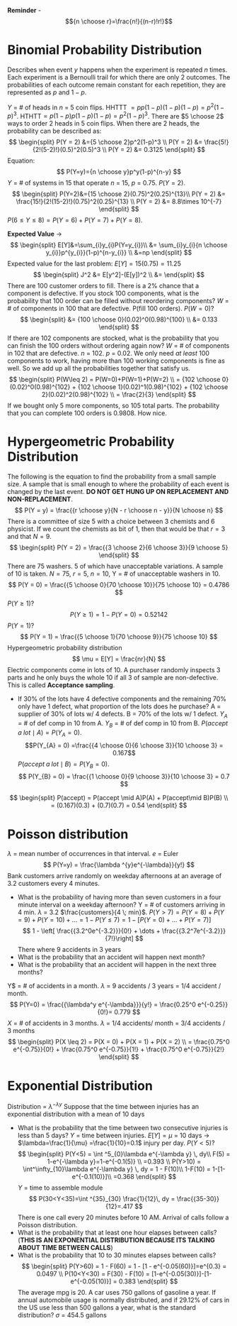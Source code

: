 **Reminder** - $${n \choose r}=\frac{n!}{(n-r)!r!}$$
# Binomial Probability Distribution
Describes when event $y$ happens when the experiment is repeated $n$ times. Each experiment is a Bernoulli trail for which there are only 2 outcomes. The probabilities of each outcome remain constant for each repetition, they are represented as $p$ and $1-p$. 

$Y$ = # of heads in $n$ = 5 coin flips. 
HHTTT $= pp(1-p)(1-p)(1-p)= p^2(1-p)^3$.
HTHTT$= p(1-p)p(1-p)(1-p) = p^2(1-p)^3$. 
There are $5 \choose 2$ ways to order 2 heads in 5 coin flips. 
When there are 2 heads, the probability can be described as: 
$$
\begin{split}
P(Y = 2) &={5 \choose 2}p^2(1-p)^3 \\
P(Y = 2) &= \frac{5!}{2!(5-2)!}(0.5)^2(0.5)^3 \\
P(Y = 2) &= 0.3125
\end{split}
$$
Equation: $$
P(Y=y)={n \choose y}p^y(1-p)^{n-y}
$$$Y$ = # of systems in 15 that operate
$n$ = 15, $p$ = 0.75. $P(Y=2)$.
$$
\begin{split}
P(Y=2)&={15 \choose 2}(0.75)^2(0.25)^{13}\\
P(Y = 2) &= \frac{15!}{2!(15-2)!}(0.75)^2(0.25)^{13} \\
P(Y = 2) &= 8.8\times 10^{-7}
\end{split}
$$
$P(6 \leq Y \leq 8) = P(Y=6) + P(Y=7) + P(Y=8)$.

**Expected Value** $\rightarrow$ $$
\begin{split}
E[Y]&=\sum_{i}y_{i}P(Y=y_{i})\\
&= \sum_{i}y_{i}{n \choose y_{i}}p^{y_{i}}(1-p)^{n-y_{i}} \\
&=np
\end{split}
$$
Expected value for the last problem: $E[Y] = 15(0.75) = 11.25$
$$
\begin{split}
J^2 &= E[y^2]-(E[y])^2 \\
&=
\end{split}
$$
There are 100 customer orders to fill. There is a 2% chance that a component is defective. If you stock 100 components, what is the probability that 100 order can be filled without reordering components?
$W$ = # of components in 100 that are defective. P(fill 100 orders). $P(W=0)$?
$$
\begin{split}
&= {100 \choose 0}(0.02)^0(0.98)^{100} \\
&= 0.133
\end{split}
$$
If there are 102 components are stocked, what is the probability that you can finish the 100 orders without ordering again now?
$W$ = # of components in 102 that are defective. $n$ = 102. $p$ = 0.02. We only need *at least* 100 components to work, having more than 100 working components is fine as well. So we add up all the probabilities together that satisfy us.
$$
\begin{split}
P(W\leq 2) = P(W=0)+P(W=1)+P(W=2) \\
= {102 \choose 0}(0.02)^0(0.98)^{102} + {102 \choose 1}(0.02)^1(0.98)^{102} + {102 \choose 2}(0.02)^2(0.98)^{102} \\
= \frac{2}{3}
\end{split}
$$If we bought only 5 more components, so 105 total parts. The probability that you can complete 100 orders is 0.9808. How nice.

# Hypergeometric Probability Distribution
The following is the equation to find the probability from a small sample size. A sample that is small enough to where the probability of each event is changed by the last event. **DO NOT GET HUNG UP ON REPLACEMENT AND NON-REPLACEMENT**.
$$
P(Y = y) = \frac{{r \choose y}{N - r \choose n - y}}{N \choose n}
$$
There is a committee of size 5 with a choice between 3 chemists and 6 physicist. If we count the chemists as bit of 1, then that would be that $r=3$ and that $N =9$. 
$$
\begin{split}
P(Y = 2) = \frac{{3 \choose 2}{6 \choose 3}}{9 \choose 5} 
\end{split}
$$
There are 75 washers. 5 of which have unacceptable variations. A sample of 10 is taken. 
$N=75$, $r = 5$, $n=10$, Y = # of unacceptable washers in 10. 
$$
P(Y = 0) = \frac{{5 \choose 0}{70 \choose 10}}{75 \choose 10} = 0.4786
$$
$P(Y \geq 1)$?
$$
P(Y \geq 1) = 1 - P(Y = 0) = 0.52142
$$
$P(Y=1)$?
$$
P(Y = 1) = \frac{{5 \choose 1}{70 \choose 9}}{75 \choose 10}
$$
Hypergeometric probability distribution 
$$
\mu = E[Y] = \frac{nr}{N}
$$
Electric components come in lots of 10. A purchaser randomly inspects 3 parts and he only buys the whole 10 if all 3 of sample are non-defective. This is called **Acceptance sampling**.
- If 30% of the lots have 4 defective components and the remaining 70% only have 1 defect, what proportion of the lots does he purchase?
A = supplier of 30% of lots w/ 4 defects. B = 70% of the lots w/ 1 defect. $Y_A$ = # of def comp in 10 from A. $Y_B$ = # of def comp in 10 from B. 
$P(accept \; a \; lot \mid A) = P(Y_{A} = 0)$. $$P(Y_{A} = 0) =\frac{{4 \choose 0}{6 \choose 3}}{10 \choose 3} = 0.167$$
$P(accept \; a \; lot \mid B) = P(Y_{B} = 0)$.  
$$
P(Y_{B} = 0) = \frac{{1 \choose 0}{9 \choose 3}}{10 \choose 3} = 0.7
$$

$$
\begin{split}
P(accept) = P(accept \mid A)P(A) + P(accept\mid B)P(B) \\
= (0.167)(0.3) + (0.7)(0.7) = 0.54
\end{split}
$$
# Poisson distribution
$\lambda$ = mean number of occurrences in that interval. $e$ = Euler
$$
P(Y=y) = \frac{\lambda ^{y}e^{-\lambda}}{y!}
$$
Bank customers arrive randomly on weekday afternoons at an average of 3.2 customers every 4 minutes. 
- What is the probability of having more than seven customers in a four minute interval on a weekday afternoon?
Y = # of customers arriving in 4 min. $\lambda$ = 3.2 $\frac{customers}{4 \; min}$. $P(Y > 7) =P(Y = 8) +P(Y =9) +P(Y =10) + \dots = 1 - P(Y \leq 7) = 1-[P(Y = 0) + \dots + P(Y=7)]$$$
1 - \left[ \frac{{3.2^0e^{-3.2}}}{0!} + \dots + \frac{{3.2^7e^{-3.2}}}{7!}\right]
$$There where 9 accidents in 3 years
 - What is the probability that an accident will happen next month?
 - What is the probability that an accident will happen in the next three months?

Y$ = # of accidents in a month. $\lambda$ = 9 accidents / 3 years = 1/4 accident / month. 
$$
P(Y=0) = \frac{{\lambda^y e^{-\lambda}}}{y!} = \frac{0.25^0 e^{-0.25}}{0!}= 0.779
$$
$X$ = # of accidents in 3 months. $\lambda$ = 1/4 accidents/ month = 3/4 accidents / 3 months
$$
\begin{split}
P(X \leq 2) = P(X = 0) + P(X = 1) + P(X = 2) \\
= \frac{0.75^0 e^{-0.75}}{0!} + \frac{0.75^0 e^{-0.75}}{1!} + \frac{0.75^0 e^{-0.75}}{2!}
\end{split}
$$
# Exponential Distribution
Distribution = $\lambda^{-\lambda y}$
Suppose that the time between injuries has an exponential distribution with a mean of 10 days
- What is the probability that the time between two consecutive injuries is less than 5 days?
$Y$ = time between injuries. $E[Y]=\mu$ = 10 days -> $\lambda=\frac{1}{\mu} =\frac{1}{10}=0.1$ injury per day. $P(Y<5)$?
$$
\begin{split}
P(Y<5) = \int ^5_{0}\lambda e^{-\lambda y} \, dy\\
F(5) = 1-e^{-\lambda y}=1-e^{-0.1(5)} \\
=0.393 \\
P(Y>10) = \int^\infty_{10}\lambda e^{-\lambda y} \, dy = 1 - F(10)\\
1-F(10) = 1-[1-e^{-0.1(10)}]\\
=0.368
\end{split}
$$
$Y$ = time to assemble module
$$
P(30<Y<35)=\int ^{35}_{30} \frac{1}{12}\, dy = \frac{{35-30}}{12}=.417 
$$
There is one call every 20 minutes before 10 AM. Arrival of calls follow a Poisson distribution. 
- What is the probability that at least one hour elapses between calls? (**THIS IS AN EXPONENTIAL DISTRIBUTION BECAUSE ITS TALKING ABOUT TIME BETWEEN CALLS**)
- What is the probability that 10 to 30 minutes elapses between calls?
$$
\begin{split}
P(Y>60) = 1 - F(60) = 1 - [1 - e^{-0.05(60)}]=e^{0.3} = 0.0497 \\
P(10<Y<30) = F(30) - F(10) = [1-e^{-0.05(30)}]-[1-e^{-0.05(10)}] = 0.383
\end{split}
$$
The average mpg is 20. A car uses 750 gallons of gasoline a year. If annual automobile usage is normally distributed, and if 29.12% of cars in the US use less than 500 gallons a year, what is the standard distribution?
$\sigma$ = 454.5 gallons